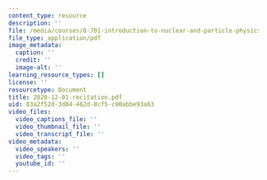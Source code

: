 ```yaml
---
content_type: resource
description: ''
file: /media/courses/8-701-introduction-to-nuclear-and-particle-physics-fall-2020/2020-12-01-recitation.pdf
file_type: application/pdf
image_metadata:
  caption: ''
  credit: ''
  image-alt: ''
learning_resource_types: []
license: ''
resourcetype: Document
title: 2020-12-01-recitation.pdf
uid: 83a2f52d-3d84-462d-8cf5-c90abbe93a63
video_files:
  video_captions_file: ''
  video_thumbnail_file: ''
  video_transcript_file: ''
video_metadata:
  video_speakers: ''
  video_tags: ''
  youtube_id: ''
---
```

